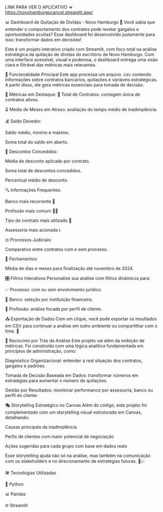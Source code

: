 LINK PARA VER O APLICATIVO => https://novohamburgocancel.streamlit.app/

📊 Dashboard de Quitação de Dívidas - Novo Hamburgo
🚨 Você sabia que entender o comportamento dos contratos pode revelar gargalos e oportunidades ocultas? Esse dashboard foi desenvolvido justamente para isso: transformar dados em decisões!

Este é um projeto interativo criado com Streamlit, com foco total na análise estratégica da quitação de dívidas do escritório de Novo Hamburgo. Com uma interface acessível, visual e poderosa, o dashboard entrega uma visão clara e filtrável das métricas mais relevantes.

🚀 Funcionalidade Principal
Este app processa um arquivo .csv contendo informações sobre contratos bancários, quitações e variáveis estratégicas. A partir disso, ele gera métricas essenciais para tomada de decisão:

📌 Métricas em Destaque:
🧾 Total de Contratos: contagem única de contratos ativos.

⏳ Média de Meses em Atraso: avaliação do tempo médio de inadimplência.

💰 Saldo Devedor:

Saldo médio, mínimo e máximo.

Soma total do saldo em aberto.

🎯 Descontos Concedidos:

Média de desconto aplicado por contrato.

Soma total de descontos concedidos.

Percentual médio de desconto.

🔍 Informações Frequentes:

Banco mais recorrente 🏦

Profissão mais comum 👩‍💼

Tipo de contrato mais utilizado 📄

Assessoria mais acionada 📞

⚖️ Processos Judiciais:

Comparativo entre contratos com e sem processo.

📅 Fechamentos:

Média de dias e meses para finalização até novembro de 2024.

🎛️ Filtros Interativos
Personalize sua análise com filtros dinâmicos para:

✅ Processo: com ou sem envolvimento jurídico.

🏦 Banco: seleção por instituição financeira.

👔 Profissão: análise focada por perfil de cliente.

📤 Exportação de Dados
Com um clique, você pode exportar os resultados em CSV para continuar a análise em outro ambiente ou compartilhar com o time. 📁

🧠 Raciocínio por Trás da Análise
Este projeto vai além da exibição de métricas. Foi construído com uma lógica analítica fundamentada em princípios de administração, como:

Diagnóstico Organizacional: entender a real situação dos contratos, gargalos e padrões.

Tomada de Decisão Baseada em Dados: transformar números em estratégias para aumentar o número de quitações.

Gestão por Resultados: monitorar performance por assessoria, banco ou perfil do cliente.

🎭 Storytelling Estratégico no Canvas
Além do código, este projeto foi complementado com um storytelling visual estruturado em Canvas, detalhando:

Causas principais da inadimplência

Perfis de clientes com maior potencial de negociação

Ações sugeridas para cada grupo com base em dados reais

Esse storytelling ajuda não só na análise, mas também na comunicação com os stakeholders e no direcionamento de estratégias futuras. 📌📈

🛠️ Tecnologias Utilizadas

🐍 Python

📊 Pandas

🌐 Streamlit

